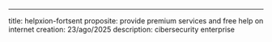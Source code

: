 ---
title: helpxion-fortsent
proposite: provide premium services and free help on internet
creation: 23/ago/2025
description: cibersecurity enterprise
